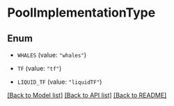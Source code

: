 # PoolImplementationType

## Enum


* `WHALES` (value: `"whales"`)

* `TF` (value: `"tf"`)

* `LIQUID_TF` (value: `"liquidTF"`)


[[Back to Model list]](../README.md#documentation-for-models) [[Back to API list]](../README.md#documentation-for-api-endpoints) [[Back to README]](../README.md)


